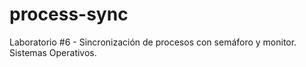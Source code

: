 # process-sync
Laboratorio #6 - Sincronización de procesos con semáforo y monitor. Sistemas Operativos. 
